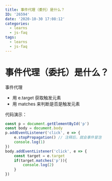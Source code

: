 ```yaml
---
title: 事件代理（委托）是什么？
ID: '26594'
date: '2020-10-30 17:08:12'
categories:
  - learns
  - js-faq
tags:
  - learns
  - js-faq
---
```


# 事件代理（委托）是什么？

事件代理

- 用 e.target 获取触发元素
- 用 matches 来判断是否是触发元素

代码演示：

``` js 
const p = document.getElementById('p')
const body = document.body
p.addEventListener('click', e => {
    e.stopPropagation() // 注释后，就会事件冒泡
    console.log(1)
})
body.addEventListener('click', e => {
    const target = e.target
    if(target.matches('p')){
        console.log(2)
    }
})
```
 
 
 
